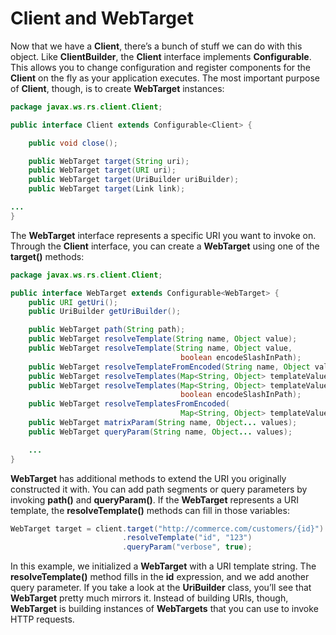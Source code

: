 # Client and WebTarget


Now that we have a **Client**, there’s a bunch of stuff we can do with this object. Like **ClientBuilder**, the **Client** interface implements **Configurable**. This allows you to change configuration and register components for the **Client** on the fly as your application executes. The most important purpose of **Client**, though, is to create **WebTarget** instances:


```Java
package javax.ws.rs.client.Client;

public interface Client extends Configurable<Client> {

    public void close();

    public WebTarget target(String uri);
    public WebTarget target(URI uri);
    public WebTarget target(UriBuilder uriBuilder);
    public WebTarget target(Link link);

...
}
```


The **WebTarget** interface represents a specific URI you want to invoke on. Through the **Client** interface, you can create a **WebTarget** using one of the **target()** methods:


```Java
package javax.ws.rs.client.Client;

public interface WebTarget extends Configurable<WebTarget> {
    public URI getUri();
    public UriBuilder getUriBuilder();

    public WebTarget path(String path);
    public WebTarget resolveTemplate(String name, Object value);
    public WebTarget resolveTemplate(String name, Object value,
                                      boolean encodeSlashInPath);
    public WebTarget resolveTemplateFromEncoded(String name, Object value);
    public WebTarget resolveTemplates(Map<String, Object> templateValues);
    public WebTarget resolveTemplates(Map<String, Object> templateValues,
                                      boolean encodeSlashInPath);
    public WebTarget resolveTemplatesFromEncoded(
                                      Map<String, Object> templateValues);
    public WebTarget matrixParam(String name, Object... values);
    public WebTarget queryParam(String name, Object... values);

    ...
}
```


**WebTarget** has additional methods to extend the URI you originally constructed it with. You can add path segments or query parameters by invoking **path()** and **queryParam()**. If the **WebTarget** represents a URI template, the **resolveTemplate()** methods can fill in those variables:


```Java
WebTarget target = client.target("http://commerce.com/customers/{id}")
                         .resolveTemplate("id", "123")
                         .queryParam("verbose", true);
```


In this example, we initialized a **WebTarget** with a URI template string. The **resolveTemplate()** method fills in the **id** expression, and we add another query parameter. If you take a look at the **UriBuilder** class, you’ll see that **WebTarget** pretty much mirrors it. Instead of building URIs, though, **WebTarget** is building instances of **WebTargets** that you can use to invoke HTTP requests.


